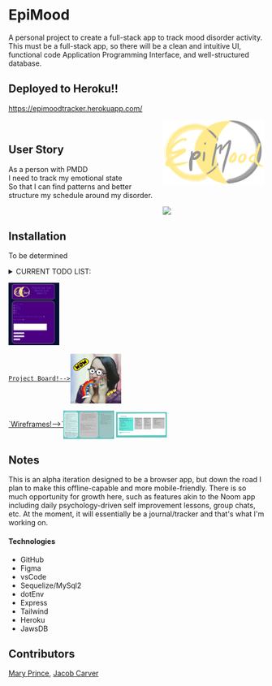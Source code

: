 # EpiMood
A personal project to create a full-stack app to track mood disorder activity.
This must be a full-stack app, so there will be a clean and intuitive UI, functional code Application Programming Interface, and well-structured database.
## Deployed to Heroku!!
https://epimoodtracker.herokuapp.com/

<a href="https://www.google.com/search?q=pmdd&sxsrf=APq-WBv4hOfrVisgLqJwlPw1_EsP_xw2SQ%3A1644438460458&source=hp&ei=vCMEYrrfGc-MwbkPnP69oA0&iflsig=AHkkrS4AAAAAYgQxzH4RIrWXhmMbMxcJADM7rHHsPkMu&ved=0ahUKEwi6rafSuvP1AhVPRjABHRx_D9QQ4dUDCAo&uact=5&oq=pmdd&gs_lcp=Cgdnd3Mtd2l6EAMyBAgjECcyCAgAEIAEELEDMgsIABCABBCxAxCDATIFCAAQgAQyBQgAEIAEMgsIABCABBCxAxCDATIICAAQgAQQsQMyBQgAEIAEMggIABCABBCxAzIFCAAQgAQ6BwgjEOoCECc6CwguEIAEEMcBEKMCOg4ILhCABBCxAxDHARCjAjoECAAQQzoOCC4QgAQQsQMQxwEQ0QM6CAguEIAEELEDOgcIABCxAxBDOg0ILhCxAxDHARCjAhBDOgcILhCxAxBDOgoIABCxAxCDARBDUOIDWNMHYKUIaAFwAHgAgAFWiAGdApIBATSYAQCgAQGwAQo&sclient=gws-wiz"><img align="right" img src="https://raw.githubusercontent.com/Cheez0id/EpiMood/main/public/assets/images/epiMoodLogo3.png" width="200px"></a><br>

## User Story


As a person with PMDD<br>
I need to track my emotional state<br>
So that I can find patterns and better structure my schedule around my disorder.<br>

<img align="right" src="https://cdn.discordapp.com/attachments/118377491982319623/942094352497393664/reminder-to-take-your-meds-medication.gif" width="200px"><br>

## Installation
To be determined
<br>
<details>
<summary>
CURRENT TODO LIST:
</summary>
<p><ul>
<li>- [x] Concept notes</li>
<li>- [x] DB Wireframe</li>
<li>- [x] FIRST FULL-STACK BY MYSELF!</li>  
<li>- [ ] Front-End Wireframe</li>
 <li>- See more on Project Board</li>
つ ◕_◕ ༽つ
<li>- [ ] Technologies Research (React)</li>
</ul>
</p>
</details>

<img src="https://raw.githubusercontent.com/Cheez0id/EpiMood/main/public/assets/images/appScreenshot.JPG" width="100" alt="Screenshot"><br>

<a href="https://github.com/Cheez0id/EpiMood/projects/1">`Project Board!-->`<img align="center" src="https://raw.githubusercontent.com/Cheez0id/EpiMood/main/public/assets/images/wow.gif" width="100px"></a>

<a href="https://www.figma.com/file/UupxxFQW8aS4RbZh7oCZKN/EpiMood?node-id=0%3A1">
`Wireframes!-->`<img align="center" src="https://raw.githubusercontent.com/Cheez0id/EpiMood/main/public/assets/images/initilaFigma.JPG" width="100px"></a>
<a href="https://www.figma.com/file/UupxxFQW8aS4RbZh7oCZKN/EpiMood?node-id=0%3A1">
<img align="center" src="https://raw.githubusercontent.com/Cheez0id/EpiMood/main/public/assets/images/dbStructure.JPG" width="100px"></a>

## Notes
This is an alpha iteration designed to be a browser app, but down the road I plan to make this offline-capable and more mobile-friendly.  There is so much opportunity for growth here, such as features akin to the Noom app including daily psychology-driven self improvement lessons, group chats, etc.  At the moment, it will essentially be a journal/tracker and that's what I'm working on.

#### Technologies
<ul>
  <li>GitHub</li>
  <li>Figma</li>
  <li>vsCode</li>
  <li>Sequelize/MySql2</li>
  <li>dotEnv</li>
  <li>Express</li>
  <li>Tailwind</li>
  <li>Heroku</li>
  <li>JawsDB</li>
 </ul>

## Contributors
<a href="https://github.com/Cheez0id">Mary Prince</a>, <a href="https://github.com/jake10693">Jacob Carver</a>

